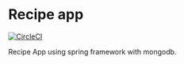 # Recipe app
[![CircleCI](https://circleci.com/gh/jaepgh/recipe-spring5-mongo.svg?style=svg)](https://circleci.com/gh/jaepgh/recipe-spring5-mongo)

Recipe App using spring framework with mongodb.
